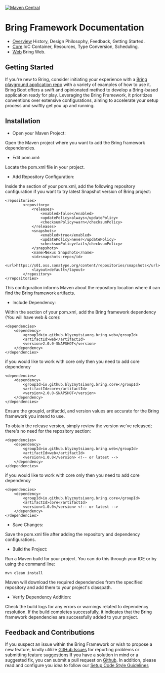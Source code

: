 [![Maven Central](https://img.shields.io/maven-central/v/io.github.blyznytsiaorg.bring.web/web.svg?label=Maven%20Central)](https://central.sonatype.com/artifact/io.github.blyznytsiaorg.bring.web/web)


# Bring Framework Documentation

- [Overview](features/Overview.md)  History, Design Philosophy, Feedback, Getting Started.
- [Core](features/Core.md)  IoC Container, Resources, Type Conversion, Scheduling.
- [Web](features/Web.md)  Bring Web.


## Getting Started

If you're new to Bring, consider initiating your experience with a [Bring playground application repo](https://github.com/BlyznytsiaOrg/bring-playground) with a variety of examples of how to use it.
Bring Boot offers a swift and opinionated method to develop a Bring-based application ready for play.
Leveraging the Bring Framework, it prioritizes conventions over extensive configurations, aiming to accelerate your setup process and swiftly get you up and running.


## Installation

- Open your Maven Project:

Open the Maven project where you want to add the Bring framework dependencies.

- Edit pom.xml:

Locate the pom.xml file in your project.

- Add Repository Configuration:

Inside the <repositories> section of your pom.xml, add the following repository configuration 
if you want to try latest Snapshot version of Bring project:

```
<repositories>
		<repository>
			<releases>
				<enabled>false</enabled>
				<updatePolicy>always</updatePolicy>
				<checksumPolicy>warn</checksumPolicy>
			</releases>
			<snapshots>
				<enabled>true</enabled>
				<updatePolicy>never</updatePolicy>
				<checksumPolicy>fail</checksumPolicy>
			</snapshots>
			<name>Nexus Snapshots</name>
			<id>snapshots-repo</id>
			<url>https://s01.oss.sonatype.org/content/repositories/snapshots</url>
			<layout>default</layout>
		</repository>
</repositories>

```

This configuration informs Maven about the repository location where it can find the Bring framework artifacts.

- Include Dependency:

Within the <dependencies> section of your pom.xml, add the Bring framework dependency (You will have web & core):

```
<dependencies>
    <dependency>
        <groupId>io.github.blyznytsiaorg.bring.web</groupId>
        <artifactId>web</artifactId>
        <version>2.0.0-SNAPSHOT</version>
    </dependency>
</dependencies>

```

if you would like to work with core only then you need to add core dependency


```
<dependencies>
    <dependency>
        <groupId>io.github.blyznytsiaorg.bring.core</groupId>
        <artifactId>core</artifactId>
        <version>2.0.0-SNAPSHOT</version>
    </dependency>
</dependencies>

```

Ensure the groupId, artifactId, and version values are accurate for the Bring framework you intend to use.

To obtain the release version, simply review the version we've released; there's no need for the repository section:


```
<dependencies>
    <dependency>
        <groupId>io.github.blyznytsiaorg.bring.web</groupId>
        <artifactId>web</artifactId>
        <version>1.0.0</version> <!-- or latest -->
    </dependency>
</dependencies>

```

if you would like to work with core only then you need to add core dependency


```
<dependencies>
    <dependency>
        <groupId>io.github.blyznytsiaorg.bring.core</groupId>
        <artifactId>core</artifactId>
        <version>1.0.0</version> <!-- or latest -->
    </dependency>
</dependencies>

```


- Save Changes:

Save the pom.xml file after adding the repository and dependency configurations.

- Build the Project:

Run a Maven build for your project. You can do this through your IDE or by using the command line:

```
mvn clean install
```

Maven will download the required dependencies from the specified repository and add them to your project's classpath.

- Verify Dependency Addition:

Check the build logs for any errors or warnings related to dependency resolution. If the build completes successfully, it indicates that the Bring framework dependencies are successfully added to your project.

## Feedback and Contributions

If you suspect an issue within the Bring Framework or wish to propose a new feature, kindly utilize [GitHub Issues](https://github.com/BlyznytsiaOrg/bring/issues/new) for reporting problems or submitting feature suggestions
If you have a solution in mind or a suggested fix, you can submit a pull request on [Github](https://github.com/BlyznytsiaOrg/bring). In addition, please read and configure you idea to follow our [Setup Code Style Guidelines](https://github.com/BlyznytsiaOrg/bring/wiki#setup-code-style-guidelines)
